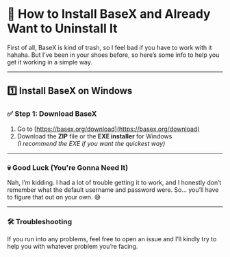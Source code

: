 # 🧩 How to Install BaseX and Already Want to Uninstall It

First of all, BaseX is kind of trash, so I feel bad if you have to work with it hahaha. But I’ve been in your shoes before, so here’s some info to help you get it working in a simple way.

---

## 1️⃣ Install BaseX on Windows

### ✅ Step 1: Download BaseX

1. Go to [https://basex.org/download](https://basex.org/download)
2. Download the **ZIP** file or the **EXE installer** for Windows  
   *(I recommend the EXE if you want the quickest way)*

---

### 💀 Good Luck (You're Gonna Need It)

Nah, I’m kidding. I had a lot of trouble getting it to work, and I honestly don’t remember what the default username and password were. So... you’ll have to figure that out on your own. 😅

---

### 🛠️ Troubleshooting

If you run into any problems, feel free to open an issue and I’ll kindly try to help you with whatever problem you’re facing.
